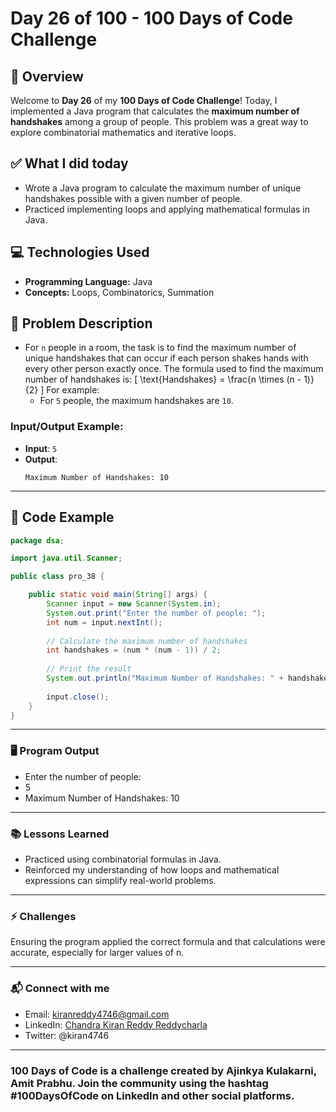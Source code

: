 # Day 26 of 100 - 100 Days of Code Challenge

## 📝 Overview
Welcome to **Day 26** of my **100 Days of Code Challenge**! Today, I implemented a Java program that calculates the **maximum number of handshakes** among a group of people. This problem was a great way to explore combinatorial mathematics and iterative loops.

## ✅ What I did today
- Wrote a Java program to calculate the maximum number of unique handshakes possible with a given number of people.
- Practiced implementing loops and applying mathematical formulas in Java.

## 💻 Technologies Used
- **Programming Language:** Java
- **Concepts:** Loops, Combinatorics, Summation

## 📖 Problem Description
- For `n` people in a room, the task is to find the maximum number of unique handshakes that can occur if each person shakes hands with every other person exactly once. The formula used to find the maximum number of handshakes is:
  \[
  \text{Handshakes} = \frac{n \times (n - 1)}{2}
  \]
  For example:
  - For `5` people, the maximum handshakes are `10`.

### Input/Output Example:
  - **Input**: `5`
  - **Output**:
    ```
    Maximum Number of Handshakes: 10
    ```

---

## 📝 Code Example

```java
package dsa;

import java.util.Scanner;

public class pro_38 {

    public static void main(String[] args) {
        Scanner input = new Scanner(System.in);
        System.out.print("Enter the number of people: ");
        int num = input.nextInt();
        
        // Calculate the maximum number of handshakes
        int handshakes = (num * (num - 1)) / 2;
        
        // Print the result
        System.out.println("Maximum Number of Handshakes: " + handshakes);
        
        input.close();
    }
}
```
---
### 🖥️ Program Output

- Enter the number of people: 
- 5
- Maximum Number of Handshakes: 10

---
### 📚 Lessons Learned
- Practiced using combinatorial formulas in Java.
- Reinforced my understanding of how loops and mathematical expressions can simplify real-world problems.

---
### ⚡ Challenges
Ensuring the program applied the correct formula and that calculations were accurate, especially for larger values of n.

---
### 📬 Connect with me
- Email: kiranreddy4746@gmail.com
- LinkedIn: [Chandra Kiran Reddy Reddycharla](https://www.linkedin.com/in/chandra-kiran-reddy-reddycharla-a9a746230/)
- Twitter: @kiran4746

---
### 100 Days of Code is a challenge created by Ajinkya Kulakarni, Amit Prabhu. Join the community using the hashtag #100DaysOfCode on LinkedIn and other social platforms.
